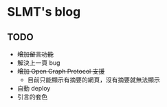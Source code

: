 # SLMT's blog

## TODO

- ~~增加留言功能~~
- 解決上一頁 bug
- ~~增加 Open Graph Protocol 支援~~
  - 目前只能顯示有摘要的網頁，沒有摘要就無法顯示
- 自動 deploy
- 引言的套色
